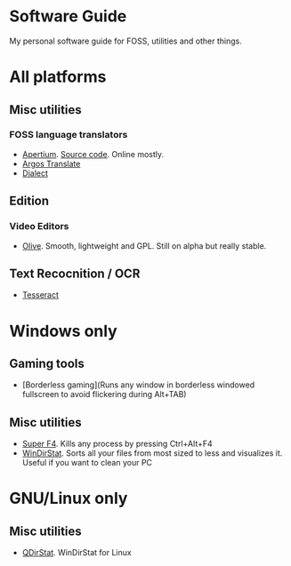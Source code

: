 # Software Guide
My personal software guide for FOSS, utilities and other things.
# All platforms
## Misc utilities
### FOSS language translators
* [Apertium](https://apertium.org/index.spa.html#?dir=eng-epo&q=). [Source code](https://github.com/apertium). Online mostly.
* [Argos Translate](https://github.com/argosopentech/argos-translate.git)
* [Dialect](https://github.com/dialect-app/dialect.git)

## Edition
### Video Editors
* [Olive](https://www.olivevideoeditor.org/download.php). Smooth, lightweight and GPL. Still on alpha but really stable.

## Text Recocnition / OCR
* [Tesseract](https://github.com/tesseract-ocr/tesseract.git)
# Windows only
## Gaming tools
* [Borderless gaming](Runs any window in borderless windowed fullscreen to avoid flickering during Alt+TAB)
## Misc utilities
* [Super F4](https://stefansundin.github.io/superf4/). Kills any process by pressing Ctrl+Alt+F4
* [WinDirStat](https://windirstat.net/index.html). Sorts all your files from most sized to less and visualizes it. Useful if you want to clean your PC
# GNU/Linux only
## Misc utilities
* [QDirStat](https://github.com/shundhammer/qdirstat.git). WinDirStat for Linux
